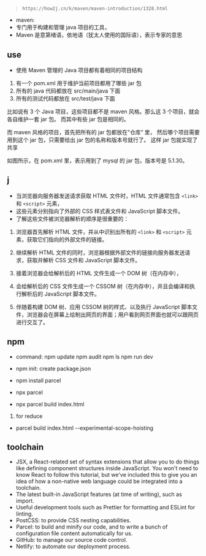 #

> `https://how2j.cn/k/maven/maven-introduction/1328.html`

- maven:
- 专门用于构建和管理 java 项目的工具，
- Maven 是意第绪语，依地语（犹太人使用的国际语），表示专家的意思

## use

- 使用 Maven 管理的 Java 项目都有着相同的项目结构

1. 有一个 pom.xml 用于维护当前项目都用了哪些 jar 包
2. 所有的 java 代码都放在 src/main/java 下面
3. 所有的测试代码都放在 src/test/java 下面

比如说有 3 个 Java 项目，这些项目都不是 maven 风格。那么这 3 个项目，就会各自维护一套 jar 包。 而其中有些 jar 包是相同的。

而 maven 风格的项目，首先把所有的 jar 包都放在"仓库“ 里，
然后哪个项目需要用到这个 jar 包，只需要给出 jar 包的名称和版本号就行了。 这样 jar 包就实现了共享

如图所示，在 pom.xml 里，表示用到了 mysql 的 jar 包，版本号是 5.1.30。

## j

- 当浏览器向服务器发送请求获取 HTML 文件时，HTML 文件通常包含 `<link>` 和 `<script>` 元素，
- 这些元素分别指向了外部的 CSS 样式表文件和 JavaScript 脚本文件。
- 了解这些文件被浏览器解析的顺序是很重要的：

1. 浏览器首先解析 HTML 文件，并从中识别出所有的 `<link>` 和 `<script>` 元素，获取它们指向的外部文件的链接。

1. 继续解析 HTML 文件的同时，浏览器根据外部文件的链接向服务器发送请求，获取并解析 CSS 文件和 JavaScript 脚本文件。

1. 接着浏览器会给解析后的 HTML 文件生成一个 DOM 树（在内存中），

1. 会给解析后的 CSS 文件生成一个 CSSOM 树（在内存中），并且会编译和执行解析后的 JavaScript 脚本文件。

1. 伴随着构建 DOM 树、应用 CSSOM 树的样式、以及执行 JavaScript 脚本文件，浏览器会在屏幕上绘制出网页的界面；用户看到网页界面也就可以跟网页进行交互了。

## npm

- command: npm update npm audit npm ls npm run dev

- npm init: create package.json
- npm install parcel
- npx parcel
- npx parcel build index.html

1. for reduce

- parcel build index.html --experimental-scope-hoisting

## toolchain

- JSX, a React-related set of syntax extensions that allow you to do things like defining component structures inside JavaScript. You won't need to know React to follow this tutorial, but we've included this to give you an idea of how a non-native web language could be integrated into a toolchain.
- The latest built-in JavaScript features (at time of writing), such as import.
- Useful development tools such as Prettier for formatting and ESLint for linting.
- PostCSS: to provide CSS nesting capabilities.
- Parcel: to build and minify our code, and to write a bunch of configuration file content automatically for us.
- GitHub: to manage our source code control.
- Netlify: to automate our deployment process.
